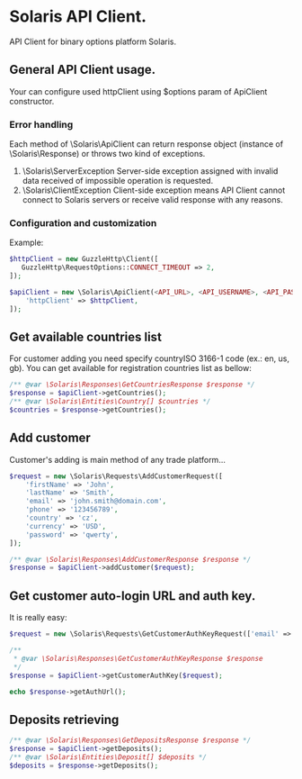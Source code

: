 # Solaris API Client.
API Client for binary options platform Solaris.

## General API Client usage.
Your can configure used httpClient using $options param of ApiClient constructor.

### Error handling

Each method of \Solaris\ApiClient can return response object (instance of \Solaris\Response) or
throws two kind of exceptions.

1. \Solaris\ServerException Server-side exception assigned with invalid data received of impossible operation is requested.
2. \Solaris\ClientException Client-side exception means API Client cannot connect to Solaris servers or receive valid 
response with any reasons.

### Configuration and customization

Example:
```php
$httpClient = new GuzzleHttp\Client([
   GuzzleHttp\RequestOptions::CONNECT_TIMEOUT => 2,
]);

$apiClient = new \Solaris\ApiClient(<API_URL>, <API_USERNAME>, <API_PASSWORD>, [
    'httpClient' => $httpClient,
]);
```

## Get available countries list

For customer adding you need specify countryISO 3166-1 code (ex.: en, us, gb). You can get available for registration
countries list as bellow:

```php
/** @var \Solaris\Responses\GetCountriesResponse $response */
$response = $apiClient->getCountries();
/** @var \Solaris\Entities\Country[] $countries */
$countries = $response->getCountries();
```

## Add customer

Customer's adding is main method of any trade platform...

```php
$request = new \Solaris\Requests\AddCustomerRequest([
    'firstName' => 'John',
    'lastName' => 'Smith',
    'email' => 'john.smith@domain.com',
    'phone' => '123456789',
    'country' => 'cz',
    'currency' => 'USD',
    'password' => 'qwerty',
]);

/** @var \Solaris\Responses\AddCustomerResponse $response */
$response = $apiClient->addCustomer($request);
```

## Get customer auto-login URL and auth key.

It is really easy:

```php
$request = new \Solaris\Requests\GetCustomerAuthKeyRequest(['email' => 'john.smith@domain.com']);

/**
 * @var \Solaris\Responses\GetCustomerAuthKeyResponse $response
 */
$response = $apiClient->getCustomerAuthKey($request);

echo $response->getAuthUrl();
```

## Deposits retrieving

```php
/** @var \Solaris\Responses\GetDepositsResponse $response */
$response = $apiClient->getDeposits();
/** @var \Solaris\Entities\Deposit[] $deposits */
$deposits = $response->getDeposits();
```